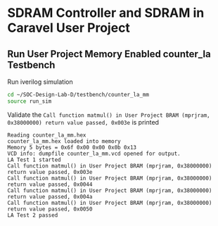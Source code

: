 # SDRAM Controller and SDRAM in Caravel User Project
## Run User Project Memory Enabled counter_la Testbench
Run iverilog simulation
```sh
cd ~/SOC-Design-Lab-D/testbench/counter_la_mm
source run_sim
```

Validate the `Call function matmul() in User Project BRAM (mprjram, 0x38000000) return value passed, 0x003e` is printed
```
Reading counter_la_mm.hex
counter_la_mm.hex loaded into memory
Memory 5 bytes = 0x6f 0x00 0x00 0x0b 0x13
VCD info: dumpfile counter_la_mm.vcd opened for output.
LA Test 1 started
Call function matmul() in User Project BRAM (mprjram, 0x38000000) return value passed, 0x003e
Call function matmul() in User Project BRAM (mprjram, 0x38000000) return value passed, 0x0044
Call function matmul() in User Project BRAM (mprjram, 0x38000000) return value passed, 0x004a
Call function matmul() in User Project BRAM (mprjram, 0x38000000) return value passed, 0x0050
LA Test 2 passed
```
